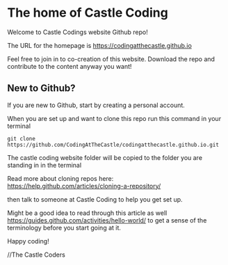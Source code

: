 # The home of Castle Coding
Welcome to Castle Codings website Github repo!

The URL for the homepage is https://codingatthecastle.github.io

Feel free to join in to co-creation of this website. Download the repo and contribute to the content anyway you want!

## New to Github?
If you are new to Github, start by creating a personal account.

When you are set up and want to clone this repo run this command in your terminal

```git clone https://github.com/CodingAtTheCastle/codingatthecastle.github.io.git```

The castle coding website folder will be copied to the folder you are standing in in the terminal

Read more about cloning repos here:
https://help.github.com/articles/cloning-a-repository/

then talk to someone at Castle Coding to help you get set up.

Might be a good idea to read through this article as well https://guides.github.com/activities/hello-world/ to get a sense of the terminology before you start going at it.

Happy coding!

//The Castle Coders
